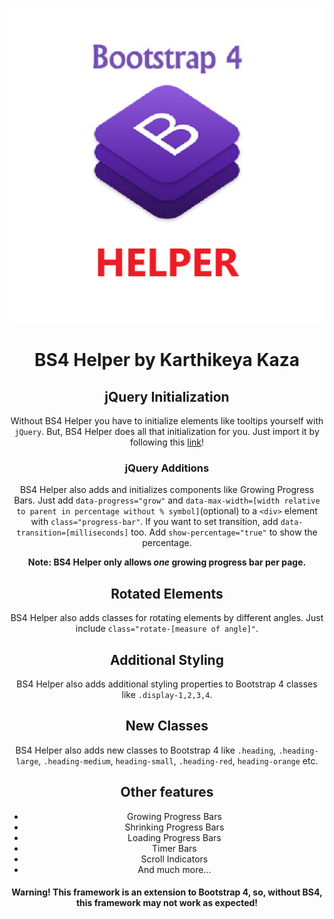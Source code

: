 <div align="center">
  
  ![Icon](https://github.com/bhogi7589/bs4-helper/blob/main/Icon.png)
  
# BS4 Helper by **Karthikeya Kaza**
    
## jQuery Initialization

Without BS4 Helper you have to initialize elements like tooltips yourself with `jQuery`. But, BS4 Helper does all that initialization for you. Just import it by following this [link](https://bhogi7589.github.io/bs4-helper)!

### jQuery Additions

BS4 Helper also adds and initializes components like Growing Progress Bars. Just add `data-progress="grow"` and `data-max-width=[width relative to parent in percentage without % symbol]`(optional) to a `<div>` element with `class="progress-bar"`. If you want to set transition, add `data-transition=[milliseconds]` too. Add `show-percentage="true"` to show the percentage.

**Note: BS4 Helper only allows *one* growing progress bar per page.**

## Rotated Elements

BS4 Helper also adds classes for rotating elements by different angles. Just include `class="rotate-[measure of angle]"`.

## Additional Styling

BS4 Helper also adds additional styling properties to Bootstrap 4 classes like `.display-1,2,3,4`.

## New Classes

BS4 Helper also adds new classes to Bootstrap 4 like `.heading`, `.heading-large`, `.heading-medium`, `heading-small`, `.heading-red`, `heading-orange` etc.
  
  ## Other features
  
  * Growing Progress Bars
  * Shrinking Progress Bars
  * Loading Progress Bars
  * Timer Bars
  * Scroll Indicators
  * And much more...

#### Warning! This framework is an extension to Bootstrap 4, so, without BS4, this framework may not work as expected!
  </div>
